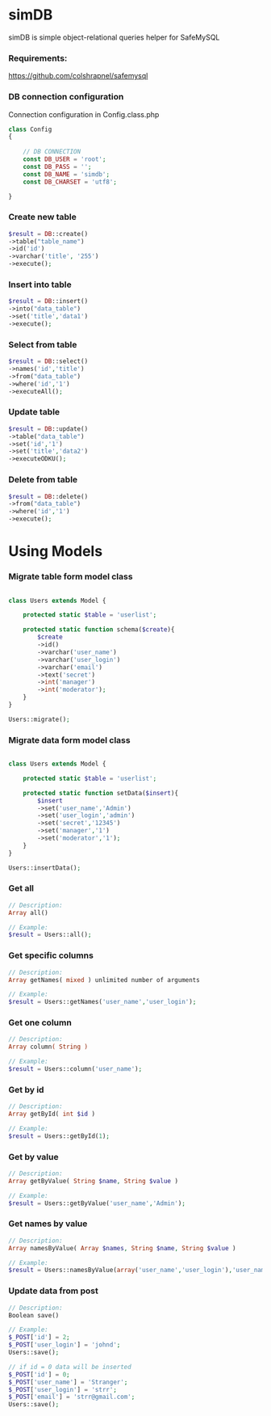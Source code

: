 # simDB
simDB is simple object-relational queries helper for SafeMySQL

### Requirements:
<https://github.com/colshrapnel/safemysql>

### DB connection configuration
Connection configuration in Config.class.php
```php
class Config
{
    
    // DB CONNECTION
    const DB_USER = 'root';
    const DB_PASS = '';
    const DB_NAME = 'simdb';
    const DB_CHARSET = 'utf8';

}
```

### Create new table
```php
$result = DB::create()
->table("table_name")
->id('id')
->varchar('title', '255')
->execute();
```

### Insert into table
```php
$result = DB::insert()
->into("data_table")
->set('title','data1')
->execute();
```

### Select from table
```php
$result = DB::select()
->names('id','title')
->from("data_table")
->where('id','1')
->executeAll();
```

### Update table
```php
$result = DB::update()
->table("data_table")
->set('id','1')
->set('title','data2')
->executeODKU();
```

### Delete from table
```php
$result = DB::delete()
->from("data_table")
->where('id','1')
->execute();
```

# Using Models

### Migrate table form model class
```php

class Users extends Model {

    protected static $table = 'userlist';

    protected static function schema($create){
        $create
        ->id()
        ->varchar('user_name')
        ->varchar('user_login')
        ->varchar('email')
        ->text('secret')
        ->int('manager')
        ->int('moderator');
    }
}

Users::migrate();
```

### Migrate data form model class
```php

class Users extends Model {

    protected static $table = 'userlist';

    protected static function setData($insert){
        $insert
        ->set('user_name','Admin')
        ->set('user_login','admin')
        ->set('secret','12345')
        ->set('manager','1')
        ->set('moderator','1');
    }
}

Users::insertData();
```

### Get all
```php
// Description:
Array all()

// Example:
$result = Users::all();
```

### Get specific columns
```php
// Description:
Array getNames( mixed ) unlimited number of arguments

// Example:
$result = Users::getNames('user_name','user_login');
```

### Get one column
```php
// Description:
Array column( String )

// Example:
$result = Users::column('user_name');
```

### Get by id
```php
// Description:
Array getById( int $id )

// Example:
$result = Users::getById(1);
```

### Get by value
```php
// Description:
Array getByValue( String $name, String $value )

// Example:
$result = Users::getByValue('user_name','Admin');
``` 

### Get names by value
```php
// Description:
Array namesByValue( Array $names, String $name, String $value )

// Example:
$result = Users::namesByValue(array('user_name','user_login'),'user_name','Admin');
``` 

### Update data from post
```php
// Description:
Boolean save()

// Example:
$_POST['id'] = 2;
$_POST['user_login'] = 'johnd';
Users::save();

// if id = 0 data will be inserted
$_POST['id'] = 0;
$_POST['user_name'] = 'Stranger';
$_POST['user_login'] = 'strr';
$_POST['email'] = 'strr@gmail.com';
Users::save();
```
